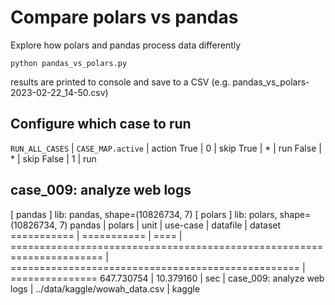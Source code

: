 # Compare polars vs pandas

Explore how polars and pandas process data differently

```
python pandas_vs_polars.py
```
results are printed to console and save to a CSV (e.g. pandas_vs_polars-2023-02-22_14-50.csv)

## Configure which case to run

`RUN_ALL_CASES`  |  `CASE_MAP.active` | action
  True  | 0 | skip
  True  | * | run
  False | * | skip
  False | 1 | run


## case_009: analyze web logs
[ pandas ]
lib: pandas, shape=(10826734, 7)
[ polars ]
lib: polars, shape=(10826734, 7)
  pandas    |   polars    | unit |                                use-case                                |                      datafile                      |     dataset    
=========== | =========== | ==== | ====================================================================== | ================================================== | ===============
 647.730754 |   10.379160 |  sec | case_009: analyze web logs                                             | ../data/kaggle/wowah_data.csv                      | kaggle       